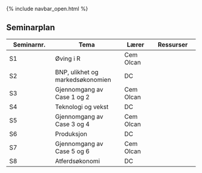 {% include navbar_open.html %}
## Seminarplan

| Seminarnr. <img width=150/>   | Tema  <img width=250/>     | Lærer <img width=100/>  | Ressurser <img width=200/>  |
|----------------|----------------------------------------------------------------|-----------|--------------------------------------|
|  S1  |   Øving i R                      | Cem Olcan     |    |
|  S2 |  BNP, ulikhet og markedsøkonomien    | DC |    |
|   S3|  Gjennomgang av Case 1 og 2    | Cem Olcan |    |
|  S4  | Teknologi og vekst    | DC |    |
| S5  |  Gjennomgang av Case 3 og 4    | Cem Olcan |    |
|  S6 |  Produksjon    | DC |    |
|  S7 |  Gjennomgang av Case 5 og 6    | Cem Olcan |    |
| S8  |  Atferdsøkonomi    | DC |    |


